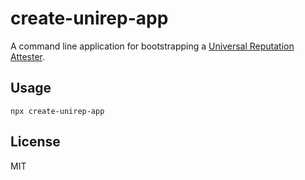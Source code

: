 # create-unirep-app

A command line application for bootstrapping a [Universal Reputation Attester](https://developer.unirep.io/docs/protocol/users-and-attesters#attester-).

## Usage

`npx create-unirep-app`

## License

MIT
